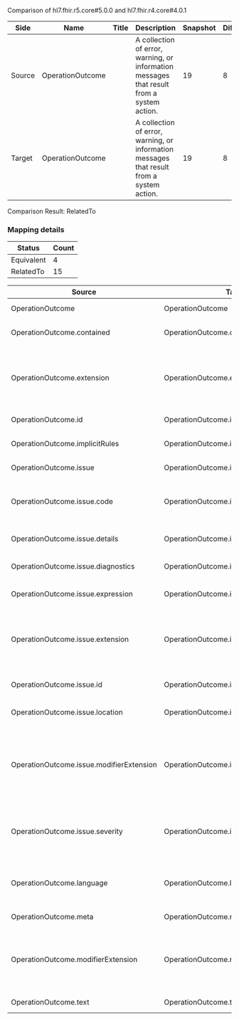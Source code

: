 Comparison of hl7.fhir.r5.core#5.0.0 and hl7.fhir.r4.core#4.0.1

| Side | Name | Title | Description | Snapshot | Differential |
| --- | --- | --- | --- | --- | --- |
| Source | OperationOutcome |  | A collection of error, warning, or information messages that result from a system action. | 19 | 8 |
| Target | OperationOutcome |  | A collection of error, warning, or information messages that result from a system action. | 19 | 8 |


Comparison Result: RelatedTo


### Mapping details

| Status | Count |
| ------ | ----- |
Equivalent | 4 |
RelatedTo | 15 |


| Source | Target | Status | Message |
| ------ | ------ | ------ | ------- |
| OperationOutcome | OperationOutcome | Equivalent | R5 `OperationOutcome` maps as Equivalent to R4 `OperationOutcome` |
| OperationOutcome.contained | OperationOutcome.contained | Equivalent | R5 `OperationOutcome.contained` maps as Equivalent to R4 `OperationOutcome.contained` |
| OperationOutcome.extension | OperationOutcome.extension | SourceIsBroaderThanTarget | R5 `OperationOutcome.extension` maps as SourceIsBroaderThanTarget to R4 `OperationOutcome.extension` - extension has change due to type change: R5 `extension` `Extension` maps as SourceIsBroaderThanTarget for R4 `extension` |
| OperationOutcome.id | OperationOutcome.id | Equivalent | R5 `OperationOutcome.id` maps as Equivalent to R4 `OperationOutcome.id` |
| OperationOutcome.implicitRules | OperationOutcome.implicitRules | Equivalent | R5 `OperationOutcome.implicitRules` maps as Equivalent to R4 `OperationOutcome.implicitRules` |
| OperationOutcome.issue | OperationOutcome.issue | Equivalent | R5 `OperationOutcome.issue` maps as Equivalent to R4 `OperationOutcome.issue` |
| OperationOutcome.issue.code | OperationOutcome.issue.code | Equivalent | R5 `OperationOutcome.issue.code` maps as Equivalent to R4 `OperationOutcome.issue.code` - code has compatible required binding for code type: http://hl7.org/fhir/ValueSet/issue-type|5.0.0 and http://hl7.org/fhir/ValueSet/issue-type|4.0.1 (Equivalent) |
| OperationOutcome.issue.details | OperationOutcome.issue.details | Equivalent | R5 `OperationOutcome.issue.details` maps as Equivalent to R4 `OperationOutcome.issue.details` |
| OperationOutcome.issue.diagnostics | OperationOutcome.issue.diagnostics | Equivalent | R5 `OperationOutcome.issue.diagnostics` maps as Equivalent to R4 `OperationOutcome.issue.diagnostics` |
| OperationOutcome.issue.expression | OperationOutcome.issue.expression | Equivalent | R5 `OperationOutcome.issue.expression` maps as Equivalent to R4 `OperationOutcome.issue.expression` |
| OperationOutcome.issue.extension | OperationOutcome.issue.extension | SourceIsBroaderThanTarget | R5 `OperationOutcome.issue.extension` maps as SourceIsBroaderThanTarget to R4 `OperationOutcome.issue.extension` - extension has change due to type change: R5 `extension` `Extension` maps as SourceIsBroaderThanTarget for R4 `extension` |
| OperationOutcome.issue.id | OperationOutcome.issue.id | Equivalent | R5 `OperationOutcome.issue.id` maps as Equivalent to R4 `OperationOutcome.issue.id` |
| OperationOutcome.issue.location | OperationOutcome.issue.location | Equivalent | R5 `OperationOutcome.issue.location` maps as Equivalent to R4 `OperationOutcome.issue.location` |
| OperationOutcome.issue.modifierExtension | OperationOutcome.issue.modifierExtension | SourceIsBroaderThanTarget | R5 `OperationOutcome.issue.modifierExtension` maps as SourceIsBroaderThanTarget to R4 `OperationOutcome.issue.modifierExtension` - modifierExtension has change due to type change: R5 `modifierExtension` `Extension` maps as SourceIsBroaderThanTarget for R4 `modifierExtension` |
| OperationOutcome.issue.severity | OperationOutcome.issue.severity | Equivalent | R5 `OperationOutcome.issue.severity` maps as Equivalent to R4 `OperationOutcome.issue.severity` - severity has compatible required binding for code type: http://hl7.org/fhir/ValueSet/issue-severity|5.0.0 and http://hl7.org/fhir/ValueSet/issue-severity|4.0.1 (Equivalent) |
| OperationOutcome.language | OperationOutcome.language | RelatedTo | R5 `OperationOutcome.language` maps as RelatedTo to R4 `OperationOutcome.language` - language changed the binding strength from Required to Preferred |
| OperationOutcome.meta | OperationOutcome.meta | Equivalent | R5 `OperationOutcome.meta` maps as Equivalent to R4 `OperationOutcome.meta` |
| OperationOutcome.modifierExtension | OperationOutcome.modifierExtension | SourceIsBroaderThanTarget | R5 `OperationOutcome.modifierExtension` maps as SourceIsBroaderThanTarget to R4 `OperationOutcome.modifierExtension` - modifierExtension has change due to type change: R5 `modifierExtension` `Extension` maps as SourceIsBroaderThanTarget for R4 `modifierExtension` |
| OperationOutcome.text | OperationOutcome.text | Equivalent | R5 `OperationOutcome.text` maps as Equivalent to R4 `OperationOutcome.text` |

